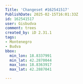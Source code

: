 ```yaml
---
Title: 'Changeset #162541517'
PublishDate: 2025-02-15T16:01:33Z
id: 162541517
user: Gisbudva
comment: trees
created_by: iD 2.31.1
tags:
- Montenegro
- Budva
bbox:
  min_lon: 18.8337991
  min_lat: 42.2870044
  max_lon: 18.8363917
  max_lat: 42.2887041

---
```


